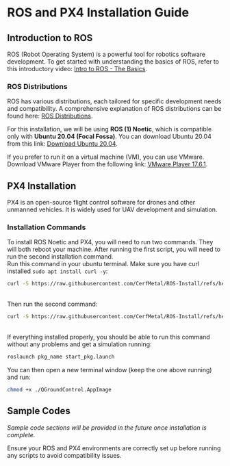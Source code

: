 # ROS and PX4 Installation Guide

## Introduction to ROS
ROS (Robot Operating System) is a powerful tool for robotics software development. To get started with understanding the basics of ROS, refer to this introductory video:
[Intro to ROS - The Basics](https://www.youtube.com/watch?v=8QfI5a7lTKU).

### ROS Distributions
ROS has various distributions, each tailored for specific development needs and compatibility. A comprehensive explanation of ROS distributions can be found here: [ROS Distributions](http://wiki.ros.org/Distributions).

For this installation, we will be using **ROS (1) Noetic**, which is compatible only with **Ubuntu 20.04 (Focal Fossa)**. You can download Ubuntu 20.04 from this link: [Download Ubuntu 20.04](https://releases.ubuntu.com/focal/).

If you prefer to run it on a virtual machine (VM), you can use VMware. Download VMware Player from the following link: [VMware Player 17.6.1](https://softwareupdate.vmware.com/cds/vmw-desktop/player/17.6.1/24319023/windows/core/VMware-player-17.6.1-24319023.exe.tar).

## PX4 Installation
PX4 is an open-source flight control software for drones and other unmanned vehicles. It is widely used for UAV development and simulation.

### Installation Commands
To install ROS Noetic and PX4, you will need to run two commands. They will both reboot your machine. After running the first script, you will need to run the second installation command. <br>
Run this command in your ubuntu terminal. Make sure you have curl installed `sudo apt install curl -y`:
```bash
curl -S https://raw.githubusercontent.com/CerfMetal/ROS-Install/refs/heads/main/install_1.sh | sudo bash
```
<br>
Then run the second command: <br>

```bash
curl -S https://raw.githubusercontent.com/CerfMetal/ROS-Install/refs/heads/main/install_2.sh | sudo bash
```
<br>
If everything installed properly, you should be able to run this command without any problems and get a simulation running:

```bash
roslaunch pkg_name start_pkg.launch
```
You can then open a new terminal window (keep the one above running) and run:

```bash
chmod +x ./QGroundControl.AppImage
```

## Sample Codes
*Sample code sections will be provided in the future once installation is complete.*

Ensure your ROS and PX4 environments are correctly set up before running any scripts to avoid compatibility issues.

